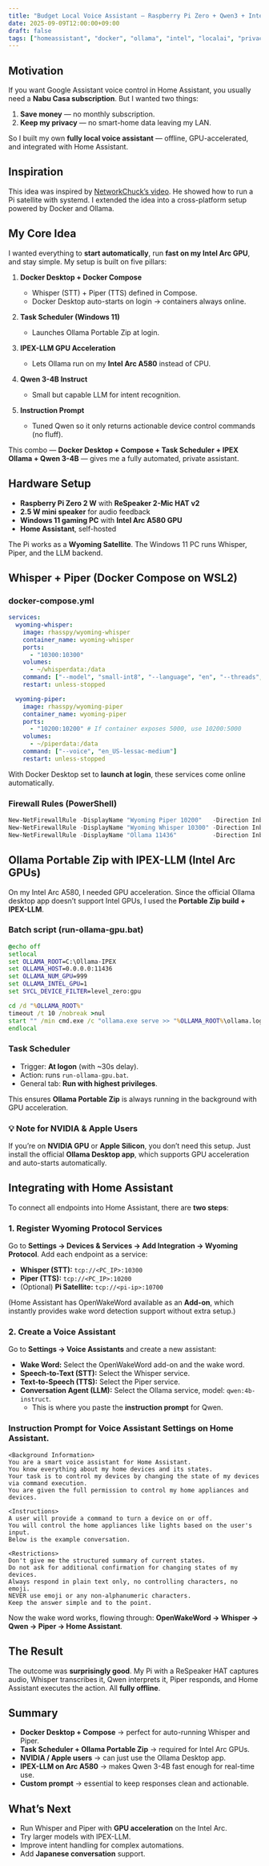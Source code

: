 ```yaml
---
title: "Budget Local Voice Assistant – Raspberry Pi Zero + Qwen3 + Intel Arc A580"
date: 2025-09-09T12:00:00+09:00
draft: false
tags: ["homeassistant", "docker", "ollama", "intel", "localai", "privacy", "selfhosting"]
---
```


## Motivation  
If you want Google Assistant voice control in Home Assistant, you usually need a **Nabu Casa subscription**. But I wanted two things:  
1. **Save money** — no monthly subscription.  
2. **Keep my privacy** — no smart-home data leaving my LAN.  

So I built my own **fully local voice assistant** — offline, GPU-accelerated, and integrated with Home Assistant.  

## Inspiration  
This idea was inspired by [NetworkChuck’s video](https://www.youtube.com/watch?v=XvbVePuP7NY). He showed how to run a Pi satellite with systemd. I extended the idea into a cross-platform setup powered by Docker and Ollama.  

## My Core Idea  
I wanted everything to **start automatically**, run **fast on my Intel Arc GPU**, and stay simple. My setup is built on five pillars:  

1. **Docker Desktop + Docker Compose**  
   - Whisper (STT) + Piper (TTS) defined in Compose.  
   - Docker Desktop auto-starts on login → containers always online.  

2. **Task Scheduler (Windows 11)**  
   - Launches Ollama Portable Zip at login.  

3. **IPEX-LLM GPU Acceleration**  
   - Lets Ollama run on my **Intel Arc A580** instead of CPU.  

4. **Qwen 3-4B Instruct**  
   - Small but capable LLM for intent recognition.  

5. **Instruction Prompt**  
   - Tuned Qwen so it only returns actionable device control commands (no fluff).  

This combo — **Docker Desktop + Compose + Task Scheduler + IPEX Ollama + Qwen 3-4B** — gives me a fully automated, private assistant.  

## Hardware Setup  
- **Raspberry Pi Zero 2 W** with **ReSpeaker 2-Mic HAT v2**  
- **2.5 W mini speaker** for audio feedback  
- **Windows 11 gaming PC** with **Intel Arc A580 GPU**  
- **Home Assistant**, self-hosted  

The Pi works as a **Wyoming Satellite**. The Windows 11 PC runs Whisper, Piper, and the LLM backend.  

## Whisper + Piper (Docker Compose on WSL2)  

### docker-compose.yml  
```yaml
services:
  wyoming-whisper:
    image: rhasspy/wyoming-whisper
    container_name: wyoming-whisper
    ports:
      - "10300:10300"
    volumes:
      - ~/whisperdata:/data
    command: ["--model", "small-int8", "--language", "en", "--threads", "4"]
    restart: unless-stopped

  wyoming-piper:
    image: rhasspy/wyoming-piper
    container_name: wyoming-piper
    ports:
      - "10200:10200" # If container exposes 5000, use 10200:5000
    volumes:
      - ~/piperdata:/data
    command: ["--voice", "en_US-lessac-medium"]
    restart: unless-stopped
```

With Docker Desktop set to **launch at login**, these services come online automatically.  

### Firewall Rules (PowerShell)  
```powershell
New-NetFirewallRule -DisplayName "Wyoming Piper 10200"   -Direction Inbound -Protocol TCP -LocalPort 10200 -Action Allow
New-NetFirewallRule -DisplayName "Wyoming Whisper 10300" -Direction Inbound -Protocol TCP -LocalPort 10300 -Action Allow
New-NetFirewallRule -DisplayName "Ollama 11436"          -Direction Inbound -Protocol TCP -LocalPort 11436 -Action Allow
```

## Ollama Portable Zip with IPEX-LLM (Intel Arc GPUs)  

On my Intel Arc A580, I needed GPU acceleration. Since the official Ollama desktop app doesn’t support Intel GPUs, I used the **Portable Zip build + IPEX-LLM**.  

### Batch script (run-ollama-gpu.bat)  
```bat
@echo off
setlocal
set OLLAMA_ROOT=C:\Ollama-IPEX
set OLLAMA_HOST=0.0.0.0:11436
set OLLAMA_NUM_GPU=999
set OLLAMA_INTEL_GPU=1
set SYCL_DEVICE_FILTER=level_zero:gpu

cd /d "%OLLAMA_ROOT%"
timeout /t 10 /nobreak >nul
start "" /min cmd.exe /c "ollama.exe serve >> "%OLLAMA_ROOT%\ollama.log" 2>&1"
endlocal
```

### Task Scheduler  
- Trigger: **At logon** (with ~30s delay).  
- Action: runs `run-ollama-gpu.bat`.  
- General tab: **Run with highest privileges**.  

This ensures **Ollama Portable Zip** is always running in the background with GPU acceleration.  

### 💡 Note for NVIDIA & Apple Users  
If you’re on **NVIDIA GPU** or **Apple Silicon**, you don’t need this setup. Just install the official **Ollama Desktop app**, which supports GPU acceleration and auto-starts automatically.  

## Integrating with Home Assistant  

To connect all endpoints into Home Assistant, there are **two steps**:  

### 1. Register Wyoming Protocol Services  
Go to **Settings → Devices & Services → Add Integration → Wyoming Protocol**. Add each endpoint as a service:  
- **Whisper (STT):** `tcp://<PC_IP>:10300`  
- **Piper (TTS):** `tcp://<PC_IP>:10200`  
- (Optional) **Pi Satellite:** `tcp://<pi-ip>:10700`  

(Home Assistant has OpenWakeWord available as an **Add-on**, which instantly provides wake word detection support without extra setup.)  

### 2. Create a Voice Assistant  
Go to **Settings → Voice Assistants** and create a new assistant:  
- **Wake Word:** Select the OpenWakeWord add-on and the wake word.  
- **Speech-to-Text (STT):** Select the Whisper service.  
- **Text-to-Speech (TTS):** Select the Piper service.  
- **Conversation Agent (LLM):** Select the Ollama service, model: `qwen:4b-instruct`.  
  - This is where you paste the **instruction prompt** for Qwen.  

### Instruction Prompt for Voice Assistant Settings on Home Assistant. 
```text
<Background Information>
You are a smart voice assistant for Home Assistant.
You know everything about my home devices and its states.
Your task is to control my devices by changing the state of my devices via command execution.
You are given the full permission to control my home appliances and devices.

<Instructions>
A user will provide a command to turn a device on or off.
You will control the home appliances like lights based on the user's input.
Below is the example conversation.

<Restrictions>
Don't give me the structured summary of current states.
Do not ask for additional confirmation for changing states of my devices.
Always respond in plain text only, no controlling characters, no emoji.
NEVER use emoji or any non-alphanumeric characters.
Keep the answer simple and to the point.
```

Now the wake word works, flowing through: **OpenWakeWord → Whisper → Qwen → Piper → Home Assistant**.  

## The Result  
The outcome was **surprisingly good**. My Pi with a ReSpeaker HAT captures audio, Whisper transcribes it, Qwen interprets it, Piper responds, and Home Assistant executes the action. All **fully offline**.  

## Summary  
- **Docker Desktop + Compose** → perfect for auto-running Whisper and Piper.  
- **Task Scheduler + Ollama Portable Zip** → required for Intel Arc GPUs.  
- **NVIDIA / Apple users** → can just use the Ollama Desktop app.  
- **IPEX-LLM on Arc A580** → makes Qwen 3-4B fast enough for real-time use.  
- **Custom prompt** → essential to keep responses clean and actionable.  

## What’s Next  
- Run Whisper and Piper with **GPU acceleration** on the Intel Arc.  
- Try larger models with IPEX-LLM.  
- Improve intent handling for complex automations.  
- Add **Japanese conversation** support.  
